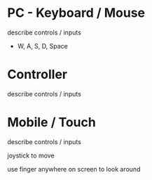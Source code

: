 # PC - Keyboard / Mouse
describe controls / inputs

- W, A, S, D, Space

# Controller
describe controls / inputs


# Mobile / Touch
describe controls / inputs

joystick to move

use finger anywhere on screen to look around


